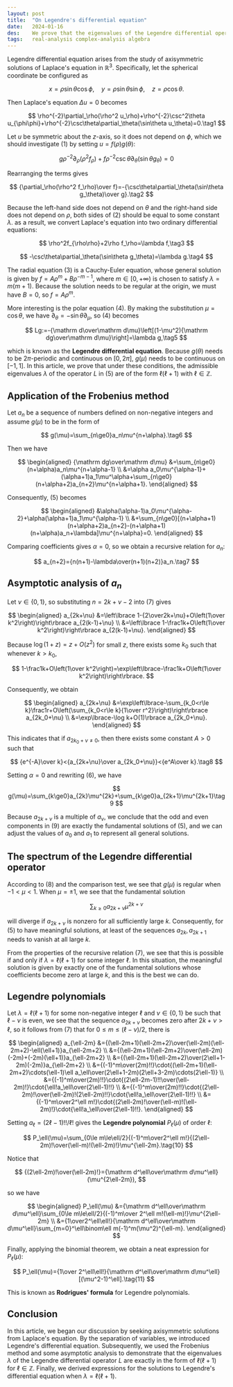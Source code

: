 ```yaml
---
layout: post
title:  "On Legendre's differential equation"
date:   2024-01-16
des:    We prove that the eigenvalues of the Legendre differential operator are exactly $\ell(\ell+1)$ for $\ell\in\mathbb Z$ and derive expressions for the eigenfunctions.
tags:   real-analysis complex-analysis algebra
---
```


Legendre differential equation arises from the study of axisymmetric solutions of Laplace's equation in $\mathbb R^3$. Specifically, let the spherical coordinate be configured as

$$
x=\rho\sin\theta\cos\phi,\quad y=\rho\sin\theta\sin\phi,\quad z=\rho\cos\theta.
$$

Then Laplace's equation $\Delta u=0$ becomes

$$
\rho^{-2}\partial_\rho(\rho^2 u_\rho)+\rho^{-2}\csc^2\theta u_{\phi\phi}+\rho^{-2}\csc\theta\partial_\theta(\sin\theta u_\theta)=0.\tag1
$$

Let $u$ be symmetric about the $z$-axis, so it does not depend on $\phi$, which we should investigate (1) by setting $u=f(\rho)g(\theta)$:

$$
g\rho^{-2}\partial_\rho(\rho^2 f_\rho)+f\rho^{-2}\csc\theta\partial_\theta(\sin\theta g_\theta)=0
$$

Rearranging the terms gives

$$
{\partial_\rho(\rho^2 f_\rho)\over f}=-{\csc\theta\partial_\theta(\sin\theta g_\theta)\over g}.\tag2
$$

Because the left-hand side does not depend on $\theta$ and the right-hand side does not depend on $\rho$, both sides of (2) should be equal to some constant $\lambda$. as a result, we convert Laplace's equation into two ordinary differential equations:

$$
\rho^2f_{\rho\rho}+2\rho f_\rho=\lambda f,\tag3
$$

$$
-\csc\theta\partial_\theta(\sin\theta g_\theta)=\lambda g.\tag4
$$

The radial equation (3) is a Cauchy-Euler equation, whose general solution is given by $f=A\rho^m+B\rho^{-m-1}$, where $m\in[0,+\infty)$ is chosen to satisfy $\lambda=m(m+1)$. Because the solution needs to be regular at the origin, we must have $B=0$, so $f=A\rho^m$.

More interesting is the polar equation (4). By making the substitution $\mu=\cos\theta$, we have $\partial_\theta=-\sin\theta\partial_\mu$, so (4) becomes

$$
Lg:=-{\mathrm d\over\mathrm d\mu}\left[(1-\mu^2){\mathrm dg\over\mathrm d\mu}\right]=\lambda g,\tag5
$$

which is known as the **Legendre differential equation**. Because $g(\theta)$ needs to be $2\pi$-periodic and continuous on $[0,2\pi]$, $g(\mu)$ needs to be continuous on $[-1,1]$. In this article, we prove that under these conditions, the admissible eigenvalues $\lambda$ of the operator $L$ in (5) are of the form $\ell(\ell+1)$ with $\ell\in\mathbb Z$.

## Application of the Frobenius method

Let $a_n$ be a sequence of numbers defined on non-negative integers and assume $g(\mu)$ to be in the form of

$$
g(\mu)=\sum_{n\ge0}a_n\mu^{n+\alpha}.\tag6
$$

Then we have

$$
\begin{aligned}
{\mathrm dg\over\mathrm d\mu}
&=\sum_{n\ge0}(n+\alpha)a_n\mu^{n+\alpha-1} \\
&=\alpha a_0\mu^{\alpha-1}+(\alpha+1)a_1\mu^\alpha+\sum_{n\ge0}(n+\alpha+2)a_{n+2}\mu^{n+\alpha+1}.
\end{aligned}
$$

Consequently, (5) becomes

$$
\begin{aligned}
&\alpha(\alpha-1)a_0\mu^{\alpha-2}+\alpha(\alpha+1)a_1\mu^{\alpha-1} \\
&+\sum_{n\ge0}[(n+\alpha+1)(n+\alpha+2)a_{n+2}-(n+\alpha+1)(n+\alpha)a_n+\lambda]\mu^{n+\alpha}=0.
\end{aligned}
$$

Comparing coefficients gives $\alpha=0$, so we obtain a recursive relation for $a_n$:

$$
a_{n+2}={n(n+1)-\lambda\over(n+1)(n+2)}a_n.\tag7
$$

## Asymptotic analysis of $a_n$

Let $\nu\in\lbrace 0,1\rbrace$, so substituting $n=2k+\nu-2$ into (7) gives

$$
\begin{aligned}
a_{2k+\nu}
&=\left\lbrace 1-{2\over2k+\nu}+O\left(1\over k^2\right)\right\rbrace a_{2(k-1)+\nu} \\
&=\left\lbrace 1-\frac1k+O\left(1\over k^2\right)\right\rbrace a_{2(k-1)+\nu}.
\end{aligned}
$$

Because $\log(1+z)=z+O(z^2)$ for small $z$, there exists some $k_0$ such that whenever $k>k_0$,

$$
1-\frac1k+O\left(1\over k^2\right)=\exp\left\lbrace-\frac1k+O\left(1\over k^2\right)\right\rbrace.
$$

Consequently, we obtain

$$
\begin{aligned}
a_{2k+\nu}
&=\exp\left\lbrace-\sum_{k_0<r\le k}\frac1r+O\left(\sum_{k_0<r\le k}{1\over r^2}\right)\right\rbrace a_{2k_0+\nu} \\
&=\exp\lbrace-\log k+O(1)\rbrace a_{2k_0+\nu}.
\end{aligned}
$$

This indicates that if $a_{2k_0+\nu\ne0}$, then there exists some constant $A>0$ such that

$$
{e^{-A}\over k}<{a_{2k+\nu}\over a_{2k_0+\nu}}<{e^A\over k}.\tag8
$$

Setting $\alpha=0$ and rewriting (6), we have

$$
g(\mu)=\sum_{k\ge0}a_{2k}\mu^{2k}+\sum_{k\ge0}a_{2k+1}\mu^{2k+1}\tag9
$$

Because $a_{2k+\nu}$ is a multiple of $a_\nu$, we conclude that the odd and even components in (9) are exactly the fundamental solutions of (5), and we can adjust the values of $a_0$ and $a_1$ to represent all general solutions.

## The spectrum of the Legendre differential operator

According to (8) and the comparison test, we see that $g(\mu)$ is regular when $-1<\mu<1$. When $\mu=\pm1$, we see that the fundamental solution

$$
\sum_{k\ge0}a_{2k+\nu}\mu^{2k+\nu}
$$

will diverge if $a_{2k+\nu}$ is nonzero for all sufficiently large $k$. Consequently, for (5) to have meaningful solutions, at least of the sequences $a_{2k}, a_{2k+1}$ needs to vanish at all large $k$.

From the properties of the recursive relation (7), we see that this is possible if and only if $\lambda=\ell(\ell+1)$ for some integer $\ell$. In this situation, the meaningful solution is given by exactly one of the fundamental solutions whose coefficients become zero at large $k$, and this is the best we can do.

## Legendre polynomials

Let $\lambda=\ell(\ell+1)$ for some non-negative integer $\ell$ and $\nu\in\lbrace 0,1\rbrace$ be such that $\ell-\nu$ is even, we see that the sequence $a_{2k+\nu}$ becomes zero after $2k+\nu>\ell$, so it follows from (7) that for $0\le m\le(\ell-\nu)/2$, there is

$$
\begin{aligned}
a_{\ell-2m}
&={(\ell-2m+1)(\ell-2m+2)\over(\ell-2m)(\ell-2m+2)-\ell(\ell+1)}a_{\ell-2m+2} \\
&={(\ell-2m+1)(\ell-2m+2)\over(\ell-2m)(-2m)+(-2m)(\ell+1)}a_{\ell-2m+2} \\
&={(\ell-2m+1)(\ell-2m+2)\over(2\ell+1-2m)(-2m)}a_{\ell-2m+2} \\
&={(-1)^m\over(2m)!!}\cdot{(\ell-2m+1)(\ell-2m+2)\cdots(\ell-1)\ell a_\ell\over(2\ell+1-2m)(2\ell+3-2m)\cdots(2\ell-1)} \\
&={(-1)^m\over(2m)!!}\cdot{(2\ell-2m-1)!!\over(\ell-2m)!}\cdot{\ell!a_\ell\over(2\ell-1)!!} \\
&={(-1)^m\over(2m)!!}\cdot{(2\ell-2m)!\over(\ell-2m)!(2\ell-2m)!!}\cdot{\ell!a_\ell\over(2\ell-1)!!} \\
&={(-1)^m\over2^\ell m!}\cdot{(2\ell-2m)!\over(\ell-m)!(\ell-2m)!}\cdot{\ell!a_\ell\over(2\ell-1)!!}.
\end{aligned}
$$

Setting $a_\ell=(2\ell-1)!!/\ell!$ gives the **Legendre polynomial** $P_\ell(\mu)$ of order $\ell$:

$$
P_\ell(\mu)=\sum_{0\le m\le\ell/2}{(-1)^m\over2^\ell m!}{(2\ell-2m)!\over(\ell-m)!(\ell-2m)!}\mu^{\ell-2m}.\tag{10}
$$

Notice that

$$
{(2\ell-2m)!\over(\ell-2m)!}={\mathrm d^\ell\over\mathrm d\mu^\ell}(\mu^{2\ell-2m}),
$$

so we have

$$
\begin{aligned}
P_\ell(\mu)
&={\mathrm d^\ell\over\mathrm d\mu^\ell}\sum_{0\le m\le\ell/2}{(-1)^m\over 2^\ell m!(\ell-m)!}\mu^{2\ell-2m} \\
&={1\over2^\ell\ell!}{\mathrm d^\ell\over\mathrm d\mu^\ell}\sum_{m=0}^\ell\binom\ell m(-1)^m(\mu^2)^{\ell-m}.
\end{aligned}
$$

Finally, applying the binomial theorem, we obtain a neat expression for $P_\ell(\mu)$:

$$
P_\ell(\mu)={1\over 2^\ell\ell!}{\mathrm d^\ell\over\mathrm d\mu^\ell}[(\mu^2-1)^\ell].\tag{11}
$$

This is known as **Rodrigues' formula** for Legendre polynomials.

## Conclusion

In this article, we began our discussion by seeking axisymmetric solutions from Laplace's equation. By the separation of variables, we introduced Legendre's differential equation. Subsequently, we used the Frobenius method and some asymptotic analysis to demonstrate that the eigenvalues $\lambda$ of the Legendre differential operator $L$ are exactly in the form of $\ell(\ell+1)$ for $\ell\in\mathbb Z$. Finally, we derived expressions for the solutions to Legendre's differential equation when $\lambda=\ell(\ell+1)$.